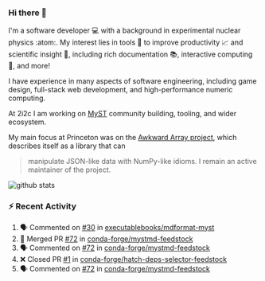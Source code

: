 ### Hi there 👋 

I'm a software developer 💻 with a background in experimental nuclear physics :atom:. My interest lies in tools :wrench: to improve productivity :chart_with_upwards_trend: and scientific insight :telescope:, including rich documentation 📚, interactive computing 🧮, and more! 

I have experience in many aspects of software engineering, including game design, full-stack web development, and high-performance numeric computing. 

At 2i2c I am working on [MyST](https://github.com/jupyter-book/mystmd) community building, tooling, and wider ecosystem. 

My main focus at Princeton was on the [Awkward Array project](awkward-array.org/), which describes itself as a library that can 
> manipulate JSON-like data with NumPy-like idioms. I remain an active maintainer of the project. 

![github stats](https://github-readme-stats.vercel.app/api?username=agoose77&show_icons=true&hide_rank=true&hide_title=true&bg_color=30,e76445,904e95&text_color=efe3ec&icon_color=efe3ec)
<!--
**agoose77/agoose77** is a ✨ _special_ ✨ repository because its `README.md` (this file) appears on your GitHub profile.

Here are some ideas to get you started:

- 🔭 I’m currently working on ...
- 🌱 I’m currently learning ...
- 👯 I’m looking to collaborate on ...
- 🤔 I’m looking for help with ...
- 💬 Ask me about ...
- 📫 How to reach me: ...
- 😄 Pronouns: ...
- ⚡ Fun fact: ...
-->

### :zap: Recent Activity

<!--START_SECTION:activity-->
1. 🗣 Commented on [#30](https://github.com/executablebooks/mdformat-myst/issues/30#issuecomment-2328994849) in [executablebooks/mdformat-myst](https://github.com/executablebooks/mdformat-myst)
2. 🎉 Merged PR [#72](https://github.com/conda-forge/mystmd-feedstock/pull/72) in [conda-forge/mystmd-feedstock](https://github.com/conda-forge/mystmd-feedstock)
3. 🗣 Commented on [#72](https://github.com/conda-forge/mystmd-feedstock/pull/72#issuecomment-2328889482) in [conda-forge/mystmd-feedstock](https://github.com/conda-forge/mystmd-feedstock)
4. ❌ Closed PR [#1](https://github.com/conda-forge/hatch-deps-selector-feedstock/pull/1) in [conda-forge/hatch-deps-selector-feedstock](https://github.com/conda-forge/hatch-deps-selector-feedstock)
5. 🗣 Commented on [#72](https://github.com/conda-forge/mystmd-feedstock/pull/72#issuecomment-2328847904) in [conda-forge/mystmd-feedstock](https://github.com/conda-forge/mystmd-feedstock)
<!--END_SECTION:activity-->
